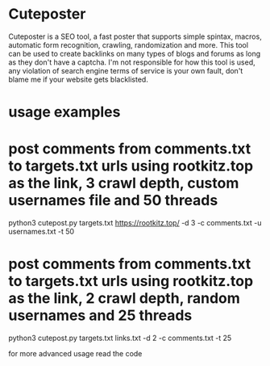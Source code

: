 # Cuteposter

Cuteposter is a SEO tool, a fast poster that supports simple spintax, macros, automatic form recognition, crawling, randomization and more.
This tool can be used to create backlinks on many types of blogs and forums as long as they don't have a captcha.
I'm not responsible for how this tool is used, any violation of search engine terms of service is your own fault, don't blame me if your website gets blacklisted.

# usage examples

# post comments from comments.txt to targets.txt urls using rootkitz.top as the link, 3 crawl depth, custom usernames file and 50 threads

python3 cutepost.py targets.txt https://rootkitz.top/ -d 3 -c comments.txt -u usernames.txt -t 50

# post comments from comments.txt to targets.txt urls using rootkitz.top as the link, 2 crawl depth, random usernames and 25 threads

python3 cutepost.py targets.txt links.txt -d 2 -c comments.txt -t 25


for more advanced usage read the code

